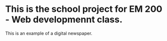 # This is the school project for EM 200 - Web developmennt class.

This is an example of a digital newspaper.

